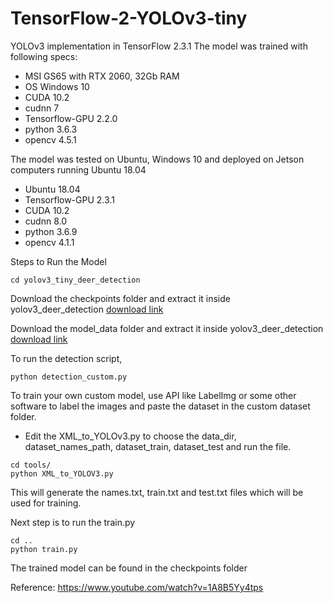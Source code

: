 # TensorFlow-2-YOLOv3-tiny

YOLOv3 implementation in TensorFlow 2.3.1
The model was trained with following specs:
- MSI GS65 with RTX 2060, 32Gb RAM
- OS Windows 10
- CUDA 10.2
- cudnn 7
- Tensorflow-GPU 2.2.0
- python 3.6.3
- opencv 4.5.1

The model was tested on Ubuntu, Windows 10 and deployed on Jetson computers running Ubuntu 18.04

- Ubuntu 18.04
- Tensorflow-GPU 2.3.1
- CUDA 10.2
- cudnn 8.0
- python 3.6.9
- opencv 4.1.1


Steps to Run the Model
```
cd yolov3_tiny_deer_detection
```

Download the checkpoints folder and extract it inside yolov3_deer_detection
[download link](https://drive.google.com/drive/folders/1_xoawc89jBUXr61U86vLZumJc0DuO8Oo?usp=sharing)

Download the model_data folder and extract it inside yolov3_deer_detection
[download link](https://drive.google.com/drive/folders/1wpdd4C1cuSHxCbxYsERJv18OPz22EotE?usp=sharing)


To run the detection script,
```
python detection_custom.py
```

To train your own custom model, use API like LabelImg or some other software to label the images and paste the dataset in the custom dataset folder.
- Edit the XML_to_YOLOv3.py to choose the data_dir, dataset_names_path, dataset_train, dataset_test and run the file.

```
cd tools/
python XML_to_YOLOV3.py
```
This will generate the names.txt, train.txt and test.txt files which will be used for training.

Next step is to run the train.py

```
cd ..
python train.py
```

The trained model can be found in the checkpoints folder

Reference: https://www.youtube.com/watch?v=1A8B5Yy4tps



